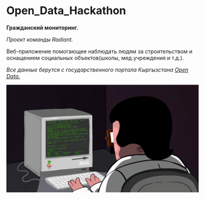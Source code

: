 # Open_Data_Hackathon
__Гражданский мониторинг.__

*Проект команды Radiant.*

Веб-приложение помогающее наблюдать людям за строительством и оснащением социальных объектов(школы, мед.учреждения и т.д.).

*Все данные берутся с государственного портала Кыргызстана [Open Data.](http://data.gov.kg)*



![](coding.gif)
